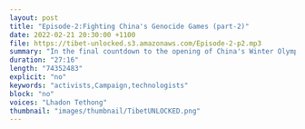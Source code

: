 ```yaml
---
layout: post
title: "Episode-2:Fighting China's Genocide Games (part-2)"
date: 2022-02-21 20:30:00 +1100
file: https://tibet-unlocked.s3.amazonaws.com/Episode-2-p2.mp3
summary: "In the final countdown to the opening of China's Winter Olympic Games, Lhadon talks through the highlights and the lowlights of the #NoBeijing2022 campaign with two key leaders of the global coalition, Mandie McKeown of the International Tibet Network and Zumretay Arkin of the World Uyghur Congress."
duration: "27:16" 
length: "74352483"
explicit: "no" 
keywords: "activists,Campaign,technologists"
block: "no" 
voices: "Lhadon Tethong"
thumbnail: "images/thumbnail/TibetUNLOCKED.png"
---
```

